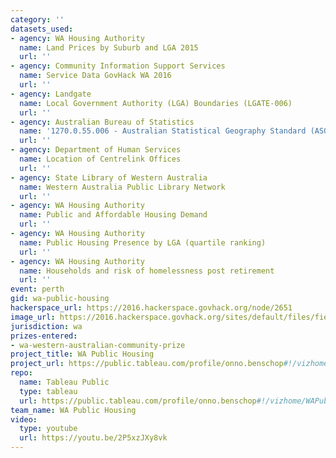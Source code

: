 ```yaml
---
category: ''
datasets_used:
- agency: WA Housing Authority
  name: Land Prices by Suburb and LGA 2015
  url: ''
- agency: Community Information Support Services
  name: Service Data GovHack WA 2016
  url: ''
- agency: Landgate
  name: Local Government Authority (LGA) Boundaries (LGATE-006)
  url: ''
- agency: Australian Bureau of Statistics
  name: '1270.0.55.006 - Australian Statistical Geography Standard (ASGS): Correspondences, July 2011'
  url: ''
- agency: Department of Human Services
  name: Location of Centrelink Offices
  url: ''
- agency: State Library of Western Australia
  name: Western Australia Public Library Network
  url: ''
- agency: WA Housing Authority
  name: Public and Affordable Housing Demand
  url: ''
- agency: WA Housing Authority
  name: Public Housing Presence by LGA (quartile ranking)
  url: ''
- agency: WA Housing Authority
  name: Households and risk of homelessness post retirement
  url: ''
event: perth
gid: wa-public-housing
hackerspace_url: https://2016.hackerspace.govhack.org/node/2651
image_url: https://2016.hackerspace.govhack.org/sites/default/files/field/image/Slides.002.png
jurisdiction: wa
prizes-entered:
- wa-western-australian-community-prize
project_title: WA Public Housing
project_url: https://public.tableau.com/profile/onno.benschop#!/vizhome/WAPublicHousing-2016/WAPublicHousing
repo:
  name: Tableau Public
  type: tableau
  url: https://public.tableau.com/profile/onno.benschop#!/vizhome/WAPublicHousing-2016/WAPublicHousing
team_name: WA Public Housing
video:
  type: youtube
  url: https://youtu.be/2P5xzJXy8vk
---
```


